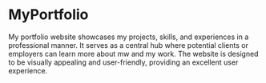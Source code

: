 # MyPortfolio
My portfolio website showcases my projects, skills, and experiences in a professional manner. It serves as a central hub where potential clients or employers can learn more about mw and my work. The website is designed to be visually appealing and user-friendly, providing an excellent user experience.
